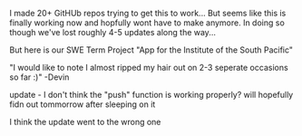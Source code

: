 I made 20+ GitHUb repos trying to get this to work...
But seems like this is finally working now and hopfully wont have to make anymore.
In doing so though we've lost roughly 4-5 updates along the way...

But here is our SWE Term Project "App for the Institute of the South Pacific"


"I would like to note I almost ripped my hair out on 2-3 seperate occasions so far :)"
    -Devin

update - I don't think the "push" function is working properly? will hopefully fidn out tommorrow after sleeping on it

I think the update went to the wrong one
